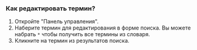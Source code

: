 ### Как редактировать термин? ###

  1. Откройте "Панель управления".
  1. Наберите термин для редактирования в форме поиска. Вы можете набрать `*` чтобы получить все термины из словаря.
  1. Кликните на термин из результатов поиска.